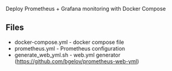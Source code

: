 Deploy Prometheus + Grafana monitoring with Docker Compose

## Files
- docker-compose.yml - docker compose file
- prometheus.yml - Prometheus configuration
- generate_web_yml.sh - web.yml generator (https://github.com/bgelov/prometheus-web-yml)
